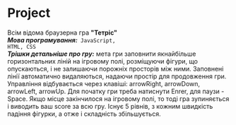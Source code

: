 # Project
Всім відома браузерна гра **"Тетріс"**
<br>***Мова програмування:***<code> JavaScript, HTML, CSS</code></br>
***Трішки детальніше про гру:*** мета гри заповнити якнайбільше горизонтальних ліній на ігровому полі, розміщуючи фігури, що опускаються, і не залишаючи порожніх просторів між ними. Заповнені лінії автоматично видаляються, надаючи простір для продовження гри. Управління відбувається через клавіші: arrowRight, arrowDown, arrowLeft, arrowUp. Для початку гри треба натиснути Enrer, для паузи - Space. Якщо місце закінчилося на ігровому полі, то тоді гра зупиняється і виводить ваш score за всю гру. Існує 5 рівнів, з кожним швидкість падіння фігурки, а отже і складність збільшується.
